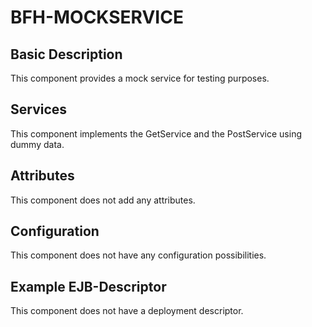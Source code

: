 # BFH-MOCKSERVICE

## Basic Description

This component provides a mock service for testing purposes.

## Services

This component implements the GetService and the PostService using dummy data.

## Attributes

This component does not add any attributes.

## Configuration

This component does not have any configuration possibilities.

## Example EJB-Descriptor

This component does not have a deployment descriptor.

